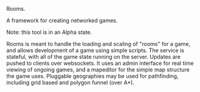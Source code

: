
Rooms.

A framework for creating networked games.

Note: this tool is in an Alpha state.

Rooms is meant to handle the loading and scaling of "rooms" for a game, and allows development of a game using simple scripts.
The service is stateful, with all of the game state running on the server. Updates are pushed to clients over websockets.
It uses an admin interface for real time viewing of ongoing games, and a mapeditor for the simple map structure the game uses.
Pluggable geographies may be used for pathfinding, including grid based and polygon funnel (over A*).
